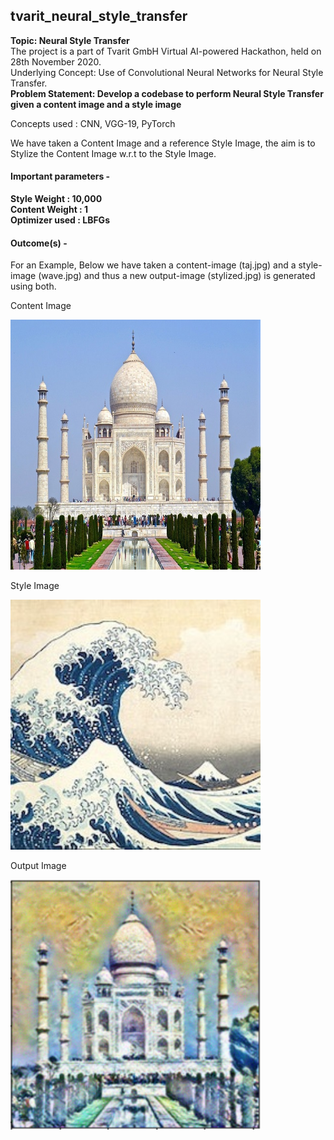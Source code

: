 ## tvarit_neural_style_transfer

<b>Topic: Neural Style Transfer</b>
</br>
The project is a part of Tvarit GmbH Virtual AI-powered Hackathon, held on 28th November 2020.
<br>
Underlying Concept: Use of Convolutional Neural Networks for Neural Style Transfer.
</br>
<b>Problem Statement: Develop a codebase to perform Neural Style Transfer given a content image and a style image</b>
</br>

Concepts used : CNN, VGG-19, PyTorch
</br>

We have taken a Content Image and a reference Style Image, the aim is to Stylize the Content Image w.r.t to the Style Image. 
</hr> 

#### Important parameters -
**Style Weight : 10,000 <br>
Content Weight : 1 <br>
Optimizer used : LBFGs**

#### Outcome(s) -
For an Example, Below we have taken a content-image (taj.jpg) and a style-image (wave.jpg) and thus a new output-image (stylized.jpg) is generated using both.
<p>Content Image</p>
<img src="/images/taj.jpg" title="Content Image" width="400" height="400"/>

<p>Style Image</p>
<img src="/images/style.jpg" title="Style Image" width="400" height="400"/>

<p>Output Image</p>
<img src="/images/output.PNG" title="Style Image" width="400" height="400"/>
